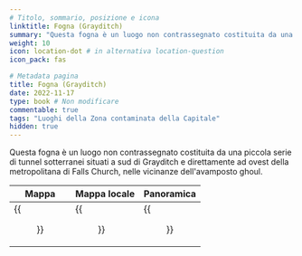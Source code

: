 ```yaml
---
# Titolo, sommario, posizione e icona
linktitle: Fogna (Grayditch)
summary: "Questa fogna è un luogo non contrassegnato costituita da una piccola serie  di tunnel sotterranei situati a sud di Grayditch e direttamente ad ovest della metropolitana di Falls Church, nelle vicinanze dell'avamposto ghoul. "
weight: 10
icon: location-dot # in alternativa location-question
icon_pack: fas

# Metadata pagina
title: Fogna (Grayditch)
date: 2022-11-17
type: book # Non modificare
commentable: true
tags: "Luoghi della Zona contaminata della Capitale"
hidden: true
---
```





Questa fogna è un luogo non contrassegnato costituita da una piccola serie  di tunnel sotterranei situati a sud di Grayditch e direttamente ad ovest della metropolitana di Falls Church, nelle vicinanze dell'avamposto ghoul. 

| Mappa                                       | Mappa locale                                        | Panoramica                                       |
| ------------------------------------------- | --------------------------------------------------- | ------------------------------------------------ |
| {{<figure src="Sewer_Grayditch_loc.webp">}} | {{<figure src="Sewer_(Grayditch)_Local_Map.webp">}} | {{<figure src="Sewer_Grayditch_exterior.webp">}} |

